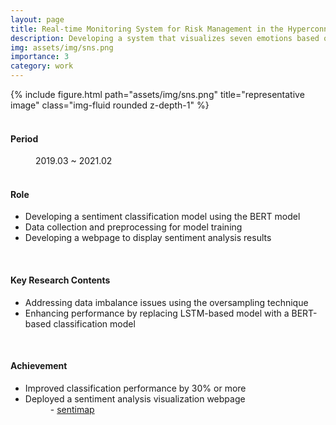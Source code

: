```yaml
---
layout: page
title: Real-time Monitoring System for Risk Management in the Hyperconnected Society
description: Developing a system that visualizes seven emotions based on messages collected by crawling social media data, categorized by region and period
img: assets/img/sns.png
importance: 3
category: work
---
```


<div class="row">
    <div class="col-sm mt-3 mt-md-0">
        {% include figure.html path="assets/img/sns.png" title="representative image" class="img-fluid rounded z-depth-1" %}
    </div>
</div>
<br>

<h4>Period</h4>
<dd>2019.03 ~ 2021.02</dd>
<br>

<h4>Role</h4>
<ul>
    <li>Developing a sentiment classification model using the BERT model</li>
    <li>Data collection and preprocessing for model training</li>
    <li>Developing a webpage to display sentiment analysis results</li>
</ul>
<br>

<h4>Key Research Contents</h4>
<ul>
    <li>Addressing data imbalance issues using the oversampling technique</li>
    <li>Enhancing performance by replacing LSTM-based model with a BERT-based classification model</li>
</ul>
<br>

<h4>Achievement</h4>
<ul>
    <li>Improved classification performance by 30% or more</li>
    <li>Deployed a sentiment analysis visualization webpage</li>
    <dd>- <a href="http://sentimap.hanyang.ac.kr/">sentimap</a></dd>
</ul>
